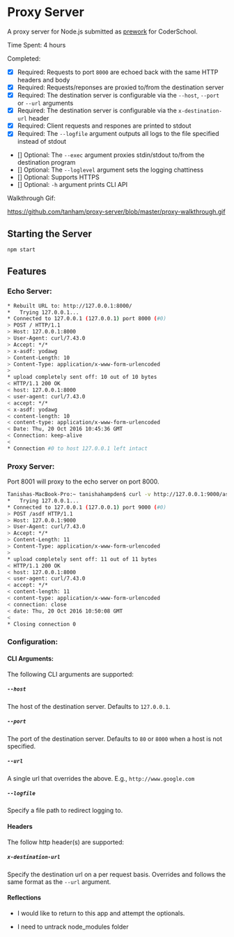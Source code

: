 # Proxy Server 

A proxy server for Node.js submitted as [prework](http://learning.coderschool.vn/snippets/_intro_to_nodejs/prework) for CoderSchool. 

Time Spent: 4 hours 

Completed:

* [x] Required: Requests to port `8000` are echoed back with the same HTTP headers and body
* [x] Required: Requests/reponses are proxied to/from the destination server
* [x] Required: The destination server is configurable via the `--host`, `--port`  or `--url` arguments
* [x] Required: The destination server is configurable via the `x-destination-url` header
* [x] Required: Client requests and respones are printed to stdout
* [x] Required: The `--logfile` argument outputs all logs to the file specified instead of stdout
* [] Optional: The `--exec` argument proxies stdin/stdout to/from the destination program
* [] Optional: The `--loglevel` argument sets the logging chattiness
* [] Optional: Supports HTTPS
* [] Optional: `-h` argument prints CLI API

Walkthrough Gif:

https://github.com/tanham/proxy-server/blob/master/proxy-walkthrough.gif

## Starting the Server

```bash
npm start
```

## Features

### Echo Server:

```bash
* Rebuilt URL to: http://127.0.0.1:8000/
*   Trying 127.0.0.1...
* Connected to 127.0.0.1 (127.0.0.1) port 8000 (#0)
> POST / HTTP/1.1
> Host: 127.0.0.1:8000
> User-Agent: curl/7.43.0
> Accept: */*
> x-asdf: yodawg
> Content-Length: 10
> Content-Type: application/x-www-form-urlencoded
> 
* upload completely sent off: 10 out of 10 bytes
< HTTP/1.1 200 OK
< host: 127.0.0.1:8000
< user-agent: curl/7.43.0
< accept: */*
< x-asdf: yodawg
< content-length: 10
< content-type: application/x-www-form-urlencoded
< Date: Thu, 20 Oct 2016 10:45:36 GMT
< Connection: keep-alive
< 
* Connection #0 to host 127.0.0.1 left intact
```

### Proxy Server:

Port 8001 will proxy to the echo server on port 8000.

```bash
Tanishas-MacBook-Pro:~ tanishahampden$ curl -v http://127.0.0.1:9000/asdf -d "hello proxy"
*   Trying 127.0.0.1...
* Connected to 127.0.0.1 (127.0.0.1) port 9000 (#0)
> POST /asdf HTTP/1.1
> Host: 127.0.0.1:9000
> User-Agent: curl/7.43.0
> Accept: */*
> Content-Length: 11
> Content-Type: application/x-www-form-urlencoded
> 
* upload completely sent off: 11 out of 11 bytes
< HTTP/1.1 200 OK
< host: 127.0.0.1:8000
< user-agent: curl/7.43.0
< accept: */*
< content-length: 11
< content-type: application/x-www-form-urlencoded
< connection: close
< date: Thu, 20 Oct 2016 10:50:08 GMT
< 
* Closing connection 0
```

### Configuration:

#### CLI Arguments:

The following CLI arguments are supported:

##### `--host`

The host of the destination server. Defaults to `127.0.0.1`.

##### `--port`

The port of the destination server. Defaults to `80` or `8000` when a host is not specified.

##### `--url`

A single url that overrides the above. E.g., `http://www.google.com`

##### `--logfile`

Specify a file path to redirect logging to.

#### Headers

The follow http header(s) are supported:

##### `x-destination-url`

Specify the destination url on a per request basis. Overrides and follows the same format as the `--url` argument.

#### Reflections

* I would like to return to this app and attempt the optionals. 

* I need to untrack node_modules folder 